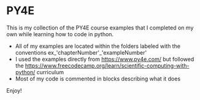 # PY4E
This is my collection of the PY4E course examples that I completed on my own while learning how to code in python.

- All of my examples are located within the folders labeled with the conventions ex_'chapterNumber'_'exampleNumber'
- I used the examples directly from https://www.py4e.com/ but followed the https://www.freecodecamp.org/learn/scientific-computing-with-python/ curriculum
- Most of my code is commented in blocks describing what it does

Enjoy!
